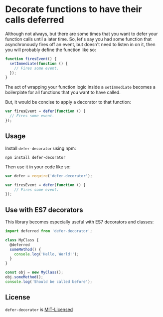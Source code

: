 # Decorate functions to have their calls deferred

Although not always, but there are some times that you want to defer your function calls until a later time. So, let's say you had some function that asynchronously fires off an event, but doesn't need to listen in on it, then you will probably define the function like so:

```javascript
function firesEvent() {
  setImmediate(function () {
    // Fires some event.
  });
}
```

The act of wrapping your function logic inside a `setImmediate` becomes a boilerplate for all functions that you want to have called.

But, it would be concise to apply a decorator to that function:

```javascript
var firesEvent = defer(function () {
  // Fires some event.
});
```

## Usage

Install `defer-decorator` using npm:

```shell
npm install defer-decorator
```

Then use it in your code like so:

```javascript
var defer = require('defer-decorator');

var firesEvent = defer(function () {
    // Fires some event.
});
```

## Use with ES7 decorators

This library becomes especially useful with ES7 decorators and classes:

```javascript
import deferred from 'defer-decorator';

class MyClass {
  @deferred
  someMethod() {
    console.log('Hello, World!');
  }
}

const obj = new MyClass();
obj.someMethod();
console.log('Should be called before');
```

## License

`defer-decorator` is [MIT-Licensed](https://github.com/shovon/defer-decorator/blob/master/LICENSE)